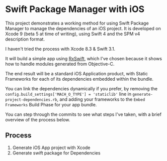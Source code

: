 # Swift Package Manager with iOS

This project demonstrates a working method for using Swift Package Manager to manage the dependencies of an iOS project. It is developed on Xcode 9 (beta 5 at time of writing), using Swift 4 and the SPM v4 description format.

I haven't tried the process with Xcode 8.3 & Swift 3.1.

It will build a simple app using [RxSwift](https://github.com/ReactiveX/RxSwift), which I've chosen because it shows how to handle modules generated from Objective-C.

The end result will be a standard iOS Application product, with Static Frameworks for each of its dependencies embedded within the bundle.

You can link the dependencies dynamically if you prefer, by removing the `config.build_settings['MACH_O_TYPE'] = 'staticlib'` line in `generate-project-dependencies.rb`, and adding your frameworks to the `Embed Frameworks` Build Phase for your app bundle.


You can step through the commits to see what steps I've taken, with a brief overview of the process below.

## Process

1. Generate iOS App project with Xcode
2. Generate swift package for Dependencies
